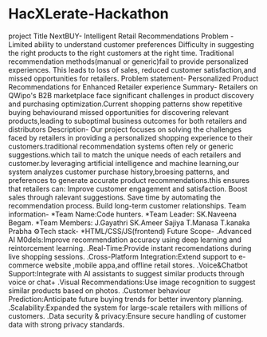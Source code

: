 # HacXLerate-Hackathon
project Title 
NextBUY- Intelligent Retail Recommendations 
Problem -
Limited ability to understand customer preferences 
Difficulty in suggesting the right products to the right customers at the right time.
Traditional recommendation methods(manual or generic)fail to provide personalized experiences.
This leads to loss of sales, reduced customer satisfaction,and missed opportunities for retailers.
 Problem statement-
Personalized Product Recommendations for Enhanced Retailer experience
 Summary-
Retailers on QWipo's B2B marketplace face significant challenges in product discovery and purchasing optimization.Current shopping patterns show repetitive buying behaviourand missed opportunities for discovering relevant products,leading to suboptimal business outcomes for both retailers and distributors
 Description-
Our project focuses on solving the challenges faced by retailers in providing a personalized shopping experience to their  customers.traditional recommendation systems often rely or generic suggestions.which  tail to match the unique needs of each retailers and customer.by leveraging artificial intelligence and machine learning,our system analyzes customer purchase history,broesing patterns, and preferences to generate  accurate product recommendations.this ensures that retailers can:
Improve customer engagement and satisfaction.
Boost sales through ralevant suggestions.
Save time by automating the recommendation process.
Build long-term customer relationships.
Team information-
*Team Name:Code hunters.
*Team Leader:
SK.Naveena Begam.
*Team Members:
J.Gayathri
SK.Ameer Sajiya
T.Manasa
T.kanaka Prabha
⚙Tech stack-
*HTML/CSS/JS(frontend)
 Future Scope-
.Advanced AI M0dels:Improve recommendation accuracy using deep learning and reintorcement learning.
.Real-Time:Provide instant recomendations during live shopping sessions.
.Cross-Platform Integration:Extend support to e-commerce website ,mobile appa,and offline retail stores.
.Voice&Chatbot Support:Integrate with AI assistants to suggest similar products through voice or chat+
.Visual Recommendations:Use image recognition to suggest similar products based on photos.
.Customer behaviour Prediction:Anticipate future buying trends for better inventory planning.
.Scalability:Expanded the system for large-scale retailers with millions of customers.
.Data security & privacy:Ensure secure handling of customer data with strong privacy standards.





